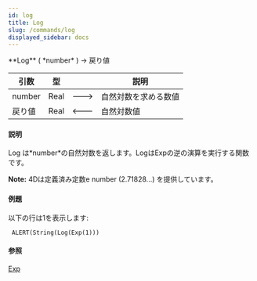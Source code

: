 ```yaml
---
id: log
title: Log
slug: /commands/log
displayed_sidebar: docs
---
```


<!--REF #_command_.Log.Syntax-->**Log** ( *number* ) -> 戻り値<!-- END REF-->
<!--REF #_command_.Log.Params-->
| 引数 | 型 |  | 説明 |
| --- | --- | --- | --- |
| number | Real | &#x1F852; | 自然対数を求める数値 |
| 戻り値 | Real | &#x1F850; | 自然対数値 |

<!-- END REF-->

#### 説明 

<!--REF #_command_.Log.Summary-->Log は*number*の自然対数を返します。<!-- END REF-->LogはExpの逆の演算を実行する関数です。

**Note:** 4Dは定義済み定数e number (2.71828...) を提供しています。

#### 例題 

以下の行は1を表示します:

```4d
 ALERT(String(Log(Exp(1)))
```

#### 参照 

[Exp](exp.md)  